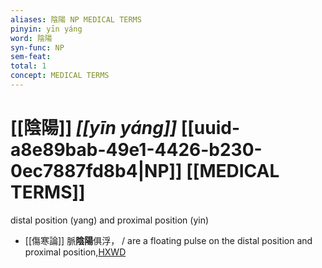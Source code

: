 ```yaml
---
aliases: 陰陽 NP MEDICAL TERMS
pinyin: yīn yáng
word: 陰陽
syn-func: NP
sem-feat: 
total: 1
concept: MEDICAL TERMS 
---
```

# [[陰陽]] *[[yīn yáng]]*  [[uuid-a8e89bab-49e1-4426-b230-0ec7887fd8b4|NP]] [[MEDICAL TERMS]]
distal position (yang) and proximal position (yin)
 - [[傷寒論]] 脈**陰陽**俱浮，
                     / are a floating pulse on the distal position and proximal position,[HXWD](https://hxwd.org/textview.html?location=CH1d0955_CHANT_005-3a.13)